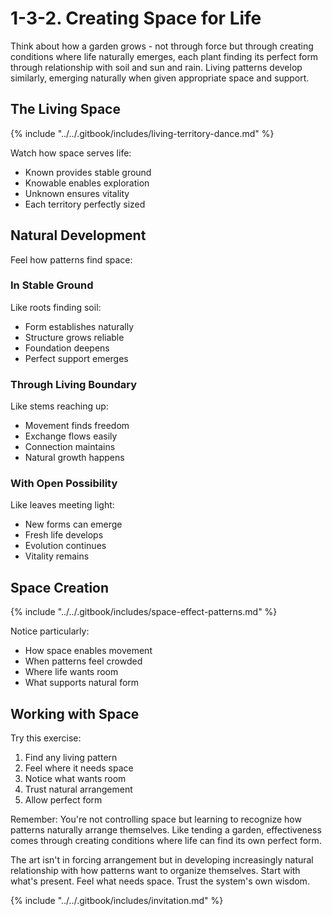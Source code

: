 # 1-3-2. Creating Space for Life

Think about how a garden grows - not through force but through creating conditions where life naturally emerges, each plant finding its perfect form through relationship with soil and sun and rain. Living patterns develop similarly, emerging naturally when given appropriate space and support.

## The Living Space

{% include "../../.gitbook/includes/living-territory-dance.md" %}



Watch how space serves life:

* Known provides stable ground
* Knowable enables exploration
* Unknown ensures vitality
* Each territory perfectly sized

## Natural Development

Feel how patterns find space:

### In Stable Ground

Like roots finding soil:

* Form establishes naturally
* Structure grows reliable
* Foundation deepens
* Perfect support emerges

### Through Living Boundary

Like stems reaching up:

* Movement finds freedom
* Exchange flows easily
* Connection maintains
* Natural growth happens

### With Open Possibility

Like leaves meeting light:

* New forms can emerge
* Fresh life develops
* Evolution continues
* Vitality remains

## Space Creation

{% include "../../.gitbook/includes/space-effect-patterns.md" %}

Notice particularly:

* How space enables movement
* When patterns feel crowded
* Where life wants room
* What supports natural form

## Working with Space

Try this exercise:

1. Find any living pattern
2. Feel where it needs space
3. Notice what wants room
4. Trust natural arrangement
5. Allow perfect form

Remember: You're not controlling space but learning to recognize how patterns naturally arrange themselves. Like tending a garden, effectiveness comes through creating conditions where life can find its own perfect form.

The art isn't in forcing arrangement but in developing increasingly natural relationship with how patterns want to organize themselves. Start with what's present. Feel what needs space. Trust the system's own wisdom.

{% include "../../.gitbook/includes/invitation.md" %}

